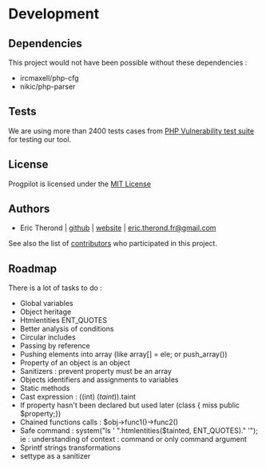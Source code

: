 # Development

## Dependencies

This project would not have been possible without these dependencies :

- ircmaxell/php-cfg
- nikic/php-parser

## Tests

We are using more than 2400 tests cases from [PHP Vulnerability test suite](https://github.com/stivalet/PHP-Vulnerability-test-suite) for testing our tool.

## License

Progpilot is licensed under the [MIT License](../LICENSE)

## Authors

- Eric Therond | [github](https://github.com/eric-therond/) | [website](https://www.designsecurity.org) | [eric.therond.fr@gmail.com](mailto:eric.therond.fr@gmail.com)

See also the list of [contributors](https://github.com/designsecurity/progpilot/contributors) who participated in this project.

## Roadmap

There is a lot of tasks to do :
- Global variables
- Object heritage
- Htmlentities ENT_QUOTES
- Better analysis of conditions
- Circular includes
- Passing by reference
- Pushing elements into array (like array[] = ele; or push_array())
- Property of an object is an object
- Sanitizers : prevent property must be an array
- Objects identifiers and assignments to variables
- Static methods
- Cast expression : ((int) ($taint)).$taint
- If property hasn't been declared but used later (class { miss public $property;})
- Chained functions calls : $obj->func1()->func2()
- Safe command : system("ls ' ".htmlentities($tainted, ENT_QUOTES)." '"); ie : understanding of context : command or only command argument
- Sprintf strings transformations
- settype as a sanitizer
